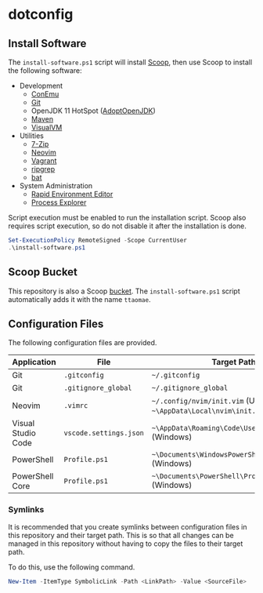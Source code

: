 # dotconfig

## Install Software

The `install-software.ps1` script will install [Scoop](https://scoop.sh/), then
use Scoop to install the following software:
* Development
    * [ConEmu](https://conemu.github.io/)
    * [Git](https://git-scm.com/)
    * OpenJDK 11 HotSpot ([AdoptOpenJDK](https://adoptopenjdk.net/))
    * [Maven](http://maven.apache.org/)
    * [VisualVM](https://visualvm.github.io/)
* Utilities
    * [7-Zip](https://www.7-zip.org/)
    * [Neovim](https://neovim.io/)
    * [Vagrant](https://www.vagrantup.com/)
    * [ripgrep](https://github.com/BurntSushi/ripgrep)
    * [bat](https://github.com/sharkdp/bat)
* System Administration
    * [Rapid Environment Editor](https://www.rapidee.com/en/about)
    * [Process Explorer](https://docs.microsoft.com/en-us/sysinternals/downloads/process-explorer)

Script execution must be enabled to run the installation script. Scoop also
requires script execution, so do not disable it after the installation is done.

```powershell
Set-ExecutionPolicy RemoteSigned -Scope CurrentUser
.\install-software.ps1
```

## Scoop Bucket
This repository is also a Scoop [bucket](https://github.com/lukesampson/scoop/wiki/Buckets).
The `install-software.ps1` script automatically adds it with the name `ttaomae`.

## Configuration Files
The following configuration files are provided.

| Application | File | Target Path |
|---|---|---|
| Git | `.gitconfig` | `~/.gitconfig` |
| Git | `.gitignore_global` | `~/.gitignore_global` |
| Neovim | `.vimrc` | `~/.config/nvim/init.vim` (Unix) <br> `~\AppData\Local\nvim\init.vim` (Windows) |
| Visual Studio Code | `vscode.settings.json` | `~\AppData\Roaming\Code\User\settings.json` (Windows) |
| PowerShell | `Profile.ps1` | `~\Documents\WindowsPowerShell\Profile.ps1` (Windows) |
| PowerShell Core | `Profile.ps1` | `~\Documents\PowerShell\Profile.ps1` (Windows) |

### Symlinks
It is recommended that you create symlinks between configuration files in this
repository and their target path. This is so that all changes can be managed in
this repository without having to copy the files to their target path.

To do this, use the following command.
```powershell
New-Item -ItemType SymbolicLink -Path <LinkPath> -Value <SourceFile>
```


